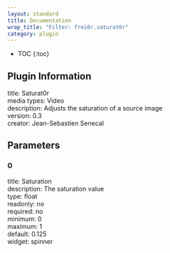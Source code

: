 ```yaml
---
layout: standard
title: Documentation
wrap_title: "Filter: frei0r.saturat0r"
category: plugin
---
```

* TOC
{:toc}

## Plugin Information

title: Saturat0r  
media types:
Video  
description: Adjusts the saturation of a source image  
version: 0.3  
creator: Jean-Sebastien Senecal  

## Parameters

### 0

title: Saturation    
description:
The saturation value  
type: float  
readonly: no  
required: no  
minimum: 0  
maximum: 1  
default: 0.125  
widget: spinner  


